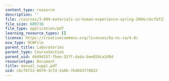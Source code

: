 ```yaml
---
content_type: resource
description: ''
file: /courses/3-094-materials-in-human-experience-spring-2004/cbcf6f2286f03c7d2a6b764043778822_manual_suppl.pdf
file_size: 689738
file_type: application/pdf
learning_resource_types: []
license: https://creativecommons.org/licenses/by-nc-sa/4.0/
ocw_type: OCWFile
parent_title: Laboratories
parent_type: CourseSection
parent_uid: d4d94157-fbee-52ff-dada-bee024ca2d9d
resourcetype: Document
title: manual_suppl.pdf
uid: cbcf6f22-86f0-3c7d-2a6b-764043778822
---
```

